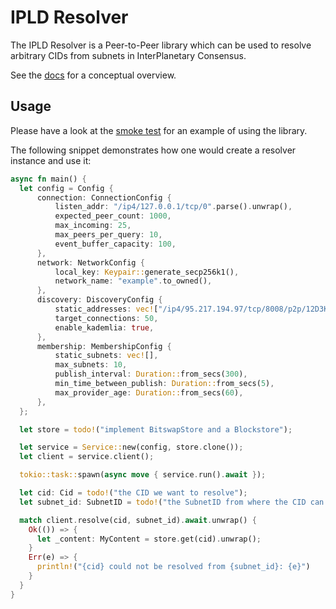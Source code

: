 # IPLD Resolver

The IPLD Resolver is a Peer-to-Peer library which can be used to resolve arbitrary CIDs from subnets in InterPlanetary Consensus.

See the [docs](./docs/) for a conceptual overview.

## Usage

Please have a look at the [smoke test](./ipld/resolver/tests/smoke.rs) for an example of using the library.

The following snippet demonstrates how one would create a resolver instance and use it:

```rust
async fn main() {
  let config = Config {
      connection: ConnectionConfig {
          listen_addr: "/ip4/127.0.0.1/tcp/0".parse().unwrap(),
          expected_peer_count: 1000,
          max_incoming: 25,
          max_peers_per_query: 10,
          event_buffer_capacity: 100,
      },
      network: NetworkConfig {
          local_key: Keypair::generate_secp256k1(),
          network_name: "example".to_owned(),
      },
      discovery: DiscoveryConfig {
          static_addresses: vec!["/ip4/95.217.194.97/tcp/8008/p2p/12D3KooWC1EaEEpghwnPdd89LaPTKEweD1PRLz4aRBkJEA9UiUuS".parse().unwrap()]
          target_connections: 50,
          enable_kademlia: true,
      },
      membership: MembershipConfig {
          static_subnets: vec![],
          max_subnets: 10,
          publish_interval: Duration::from_secs(300),
          min_time_between_publish: Duration::from_secs(5),
          max_provider_age: Duration::from_secs(60),
      },
  };

  let store = todo!("implement BitswapStore and a Blockstore");

  let service = Service::new(config, store.clone());
  let client = service.client();

  tokio::task::spawn(async move { service.run().await });

  let cid: Cid = todo!("the CID we want to resolve");
  let subnet_id: SubnetID = todo!("the SubnetID from where the CID can be resolved");

  match client.resolve(cid, subnet_id).await.unwrap() {
    Ok(()) => {
      let _content: MyContent = store.get(cid).unwrap();
    }
    Err(e) => {
      println!("{cid} could not be resolved from {subnet_id}: {e}")
    }
  }
}
```
